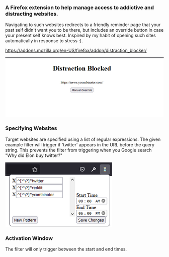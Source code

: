 ### A Firefox extension to help manage access to addictive and distracting websites. 
Navigating to such websites redirects
to a friendly reminder page that your past self didn't want you to be there, but includes an override button in case
your present self knows best. Inspired by my habit of opening such sites automatically in response to stress :). <br>

https://addons.mozilla.org/en-US/firefox/addon/distraction_blocker/

![Distraction Redirect Page](./readme_imgs/override.png)

### Specifying Websites
Target websites are specified using a list of regular expressions. The given example filter will trigger if 
'twitter' appears in the URL before the query string. This prevents the filter from triggering when you Google search 
"Why did Elon buy twitter?"

![Example settings](./readme_imgs/browser_action.png)


### Activation Window
The filter will only trigger between the start and end times.
